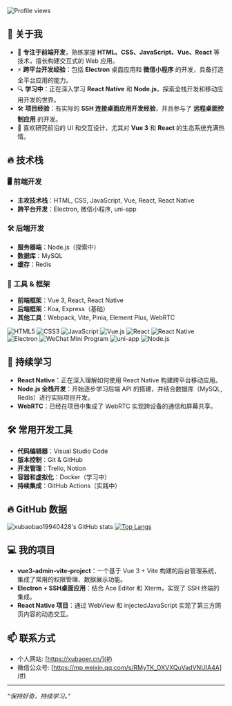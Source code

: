 

![Profile views](https://komarev.com/ghpvc/?username=xubaobao19940428&color=blueviolet)

## 🚀 关于我

- 🎯 **专注于前端开发**，熟练掌握 **HTML、CSS、JavaScript、Vue、React** 等技术，擅长构建交互式的 Web 应用。
- ⚡ **跨平台开发经验**：包括 **Electron** 桌面应用和 **微信小程序** 的开发，具备打造全平台应用的能力。
- 🔍 **学习中**：正在深入学习 **React Native** 和 **Node.js**，探索全栈开发和移动应用开发的世界。
- 🛠 **项目经验**：有实际的 **SSH 连接桌面应用开发经验**，并且参与了 **远程桌面控制应用** 的开发。
- 🎨 喜欢研究前沿的 UI 和交互设计，尤其对 **Vue 3** 和 **React** 的生态系统充满热情。

## 🔥 技术栈

### 🖥️ 前端开发
- **主攻技术栈**：HTML, CSS, JavaScript, Vue, React, React Native
- **跨平台开发**：Electron, 微信小程序, uni-app

### 🛠️ 后端开发
- **服务器端**：Node.js（探索中）
- **数据库**：MySQL
- **缓存**：Redis

### 🚀 工具 & 框架
- **前端框架**：Vue 3, React, React Native
- **后端框架**：Koa, Express（基础）
- **其他工具**：Webpack, Vite, Pinia, Element Plus, WebRTC

![HTML5](https://img.shields.io/badge/HTML5-E34F26?style=flat&logo=html5&logoColor=white)
![CSS3](https://img.shields.io/badge/CSS3-1572B6?style=flat&logo=css3&logoColor=white)
![JavaScript](https://img.shields.io/badge/JavaScript-F7DF1E?style=flat&logo=javascript&logoColor=black)
![Vue.js](https://img.shields.io/badge/Vue.js-4FC08D?style=flat&logo=vue.js&logoColor=white)
![React](https://img.shields.io/badge/React-61DAFB?style=flat&logo=react&logoColor=black)
![React Native](https://img.shields.io/badge/React_Native-20232A?style=flat&logo=react&logoColor=61DAFB)
![Electron](https://img.shields.io/badge/Electron-2C2E3B?style=flat&logo=electron&logoColor=white)
![WeChat Mini Program](https://img.shields.io/badge/WeChat_Mini_Program-07C160?style=flat&logo=wechat&logoColor=white)
![uni-app](https://img.shields.io/badge/uni--app-00C6FF?style=flat&logo=vue.js&logoColor=white)
![Node.js](https://img.shields.io/badge/Node.js-339933?style=flat&logo=node.js&logoColor=white)

## 🌱 持续学习

- **React Native**：正在深入理解如何使用 React Native 构建跨平台移动应用。
- **Node.js 全栈开发**：开始逐步学习后端 API 的搭建，并结合数据库（MySQL, Redis）进行实际项目开发。
- **WebRTC**：已经在项目中集成了 WebRTC 实现跨设备的通信和屏幕共享。

## 🛠️ 常用开发工具

- **代码编辑器**：Visual Studio Code
- **版本控制**：Git & GitHub
- **开发管理**：Trello, Notion
- **容器和虚拟化**：Docker（学习中）
- **持续集成**：GitHub Actions（实践中）

## 🔥 GitHub 数据

![xubaobao19940428's GitHub stats](https://github-readme-stats.vercel.app/api?username=xubaobao19940428&show_icons=true&theme=radical)
[![Top Langs](https://github-readme-stats.vercel.app/api/top-langs/?username=xubaobao19940428&layout=compact&theme=radical)](https://github.com/xubaobao19940428)

## 💻 我的项目

- **vue3-admin-vite-project**：一个基于 Vue 3 + Vite 构建的后台管理系统，集成了常用的权限管理、数据展示功能。
- **Electron + SSH桌面应用**：结合 Ace Editor 和 Xterm，实现了 SSH 终端的集成。
- **React Native 项目**：通过 WebView 和 injectedJavaScript 实现了第三方网页内容的动态交互。

## 📫 联系方式

- 个人网站: [https://xubaoer.cn/](#)
- 微信公众号: [https://mp.weixin.qq.com/s/RMyTK_OXVXQuVadVNUIA4A](#)

---

*“保持好奇，持续学习。”*
